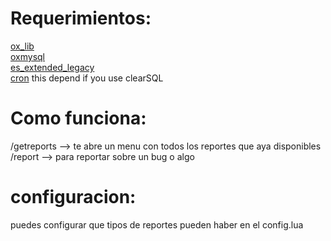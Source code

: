 # Requerimientos:
[ox_lib](https://github.com/overextended/ox_lib) \
[oxmysql](https://github.com/overextended/oxmysql) \
[es_extended_legacy](https://github.com/esx-framework/esx_core) \
[cron](https://github.com/esx-framework/esx_core) this depend if you use clearSQL

# Como funciona:
/getreports --> te abre un menu con todos los reportes que aya disponibles \
/report --> para reportar sobre un bug o algo

# configuracion:
puedes configurar que tipos de reportes pueden haber en el config.lua 
